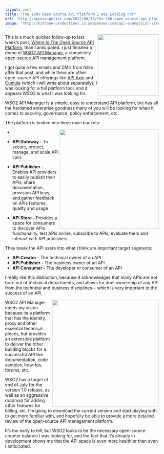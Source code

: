 ```yaml
---
layout: post
title: "The 100% Open Source API Platform I Was Looking For"
url: 'http://apievangelist.com/2012/06/19/the-100-open-source-api-platform-i-was-looking-for/'
image: 'http://kinlane-productions.s3.amazonaws.com/api-evangelist-site/blog/WSO2-API-Manager-Logo.png'
---
```


<img class="c1" src="http://kinlane-productions.s3.amazonaws.com/api-service-providers/wso2/WSO2-API-Manager-Logo.png" alt="" width="200" align="right" />

This is a much quicker follow-up to last week’s post, [Where Is The Open Source API Platform][1], than I anticipated. I just finished a demo of [WSO2 API Manager][2], a completely open-source API management platform.

I got quite a few emails and DM’s from folks after that post, and while there are other open-source API offerings like [API Axle][3] and [Cumula][4] (which I will write about separately), I was looking for a full platform tool, and it appears WSO2 is what I was looking for.

WSO2 API Manager is a simple, easy to understand API platform, but has all the hardened enterprise goodness many of you will be looking for when it comes to security, governance, policy enforcement, etc.

The platform is broken into three main buckets:

  * <img class="c1" src="http://kinlane-productions.s3.amazonaws.com/api-service-providers/wso2/WSO2-API-Manager-Screenshot-1.png" alt="" width="325" align="right" />

  * **API Gateway -** To secure, protect, manage, and scale API calls
  * **API Publisher -** Enables API providers to easily publish their APIs, share documentation, provision API keys, and gather feedback on APIs features, quality and usage
  * **API Store -** Provides a space for consumers to discover APIs functionality, test APIs online, subscribe to APIs, evaluate them and interact with API publishers

They break the API users into what I think are important target segments:

  * **API Creator -** The technical owner of an API
  * **API Publisher -** The business owner of an API
  * **API Consumer -** The developer or consumer of an API

I really like this distinction, because it acknowledges that many APIs are not born out of technical departments, and allows for duel ownership of any API from the technical and business disciplines-- which is very important to the success of an API.

<img class="c1" src="http://kinlane-productions.s3.amazonaws.com/api-service-providers/wso2/WSO2-API-Manager-Screenshot-3.png" alt="" width="350" align="right" />

WSO2 API Manager meets my vision because its a platform that has the identity, proxy and other essential technical pieces, but provides an extensible platform to deliver the other building blocks for a successful API like documentation, code samples, how-tos, forums, etc.

WSO2 has a target of end of July for the version 1.0 release, as well as an aggressive roadmap for adding other features for billing, etc. I’m going to download the current version and start playing with to get more familiar with, and hopefully be able to provide a more detailed review of the open-source API management platform.

It’s too early to tell, but WSO2 looks to be the necessary open-source counter balance I was looking for, and the fact that it’s already in development shows me that the API space is even more healthier than even I anticipated.

   [1]: /2012/06/11/where-is-the-open-source-api-platform/ (Where Is The Open Source API Platform)
   [2]: http://wso2.com/products/api-manager
   [3]: http://apiaxle.com/ (API Axle)
   [4]: http://cumula.org/ (Cumula)
